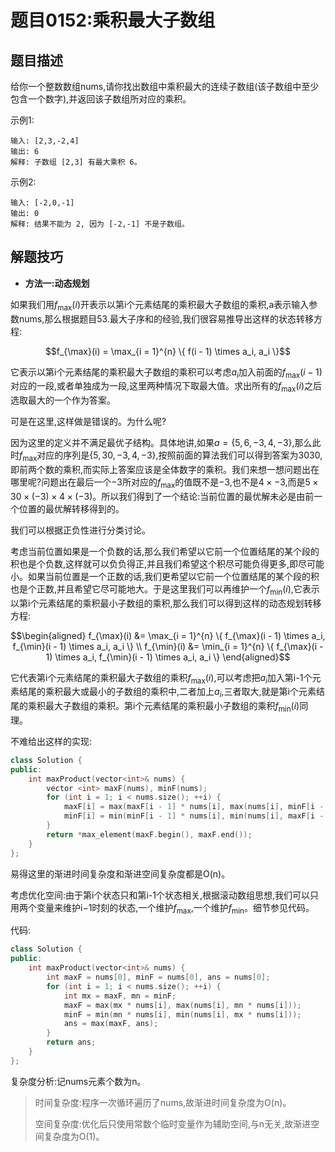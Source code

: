 # 题目0152:乘积最大子数组

## 题目描述

给你一个整数数组nums,请你找出数组中乘积最大的连续子数组(该子数组中至少包含一个数字),并返回该子数组所对应的乘积。

示例1:

```
输入: [2,3,-2,4]
输出: 6
解释: 子数组 [2,3] 有最大乘积 6。
```

示例2:

```
输入: [-2,0,-1]
输出: 0
解释: 结果不能为 2, 因为 [-2,-1] 不是子数组。
```

## 解题技巧

* **方法一:动态规划**

如果我们用$f_{\max}(i)$开表示以第i个元素结尾的乘积最大子数组的乘积,a表示输入参数nums,那么根据题目53.最大子序和的经验,我们很容易推导出这样的状态转移方程:

$$f_{\max}(i) = \max_{i = 1}^{n} \{ f(i - 1) \times a_i, a_i \}$$

它表示以第i个元素结尾的乘积最大子数组的乘积可以考虑$a_i$加入前面的$f_{\max}(i - 1)$对应的一段,或者单独成为一段,这里两种情况下取最大值。求出所有的$f_{\max}(i)$之后选取最大的一个作为答案。

可是在这里,这样做是错误的。为什么呢?

因为这里的定义并不满足最优子结构。具体地讲,如果$a = \{ 5, 6, -3, 4, -3 \}$,那么此时$f_{\max}$对应的序列是$\{ 5, 30, -3, 4, -3 \}$,按照前面的算法我们可以得到答案为3030,即前两个数的乘积,而实际上答案应该是全体数字的乘积。我们来想一想问题出在哪里呢?问题出在最后一个−3所对应的$f_{\max}$的值既不是−3,也不是$4 \times -3$,而是$5 \times 30 \times (-3) \times 4 \times (-3)$。所以我们得到了一个结论:当前位置的最优解未必是由前一个位置的最优解转移得到的。

我们可以根据正负性进行分类讨论。

考虑当前位置如果是一个负数的话,那么我们希望以它前一个位置结尾的某个段的积也是个负数,这样就可以负负得正,并且我们希望这个积尽可能负得更多,即尽可能小。如果当前位置是一个正数的话,我们更希望以它前一个位置结尾的某个段的积也是个正数,并且希望它尽可能地大。于是这里我们可以再维护一个$f_{\min}(i)$,它表示以第i个元素结尾的乘积最小子数组的乘积,那么我们可以得到这样的动态规划转移方程:

$$\begin{aligned} f_{\max}(i) &= \max_{i = 1}^{n} \{ f_{\max}(i - 1) \times a_i, f_{\min}(i - 1) \times a_i, a_i \} \\ f_{\min}(i) &= \min_{i = 1}^{n} \{ f_{\max}(i - 1) \times a_i, f_{\min}(i - 1) \times a_i, a_i \} \end{aligned}$$

它代表第i个元素结尾的乘积最大子数组的乘积$f_{\max}(i)$,可以考虑把$a_i$加入第i-1个元素结尾的乘积最大或最小的子数组的乘积中,二者加上$a_i$,三者取大,就是第i个元素结尾的乘积最大子数组的乘积。第i个元素结尾的乘积最小子数组的乘积$f_{\min}(i)$同理。

不难给出这样的实现:

```c++
class Solution {
public:
    int maxProduct(vector<int>& nums) {
        vector <int> maxF(nums), minF(nums);
        for (int i = 1; i < nums.size(); ++i) {
            maxF[i] = max(maxF[i - 1] * nums[i], max(nums[i], minF[i - 1] * nums[i]));
            minF[i] = min(minF[i - 1] * nums[i], min(nums[i], maxF[i - 1] * nums[i]));
        }
        return *max_element(maxF.begin(), maxF.end());
    }
};
```

易得这里的渐进时间复杂度和渐进空间复杂度都是O(n)。

考虑优化空间:由于第i个状态只和第i-1个状态相关,根据滚动数组思想,我们可以只用两个变量来维护i−1时刻的状态,一个维护$f_{\max}$,一个维护$f_{\min}$。细节参见代码。

代码:

```c++
class Solution {
public:
    int maxProduct(vector<int>& nums) {
        int maxF = nums[0], minF = nums[0], ans = nums[0];
        for (int i = 1; i < nums.size(); ++i) {
            int mx = maxF, mn = minF;
            maxF = max(mx * nums[i], max(nums[i], mn * nums[i]));
            minF = min(mn * nums[i], min(nums[i], mx * nums[i]));
            ans = max(maxF, ans);
        }
        return ans;
    }
};
```

复杂度分析:记nums元素个数为n。

> 时间复杂度:程序一次循环遍历了nums,故渐进时间复杂度为O(n)。
> 
> 空间复杂度:优化后只使用常数个临时变量作为辅助空间,与n无关,故渐进空间复杂度为O(1)。